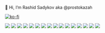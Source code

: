 👋 Hi, I’m Rashid Sadykov aka @prostokazah

<!---
- 👀 I’m interested in ...
- 🌱 I’m currently learning ...
- 💞️ I’m looking to collaborate on ...
- 📫 How to reach me ...


prostokazah/prostokazah is a ✨ special ✨ repository because its `README.md` (this file) appears on your GitHub profile.
You can click the Preview link to take a look at your changes.
--->
[![ko-fi](https://ko-fi.com/img/githubbutton_sm.svg)](https://ko-fi.com/O4O6LRCT0)

![](https://img.shields.io/badge/JavaScript-informational?style=flat&logo=javascript&logoColor=000000&color=238636&labelColor=F7DF1E)
![](https://img.shields.io/badge/React-informational?style=flat&logo=react&logoColor=white&color=238636&labelColor=61DAFB)
![](https://img.shields.io/badge/Redux-informational?style=flat&logo=Redux&logoColor=white&color=238636&labelColor=764ABC)
![](https://img.shields.io/badge/Vue-informational?style=flat&logo=vue.js&logoColor=white&color=238636&labelColor=42B983)
![](https://img.shields.io/badge/NodeJS-informational?style=flat&logo=node.js&logoColor=339933&color=238636&labelColor=ffffff)
![](https://img.shields.io/badge/Express-informational?style=flat&logo=express&logoColor=339933&color=238636&labelColor=ffffff)
![](https://img.shields.io/badge/MongoDB-informational?style=flat&logo=mongodb&logoColor=47A248&color=238636&labelColor=000)
![](https://img.shields.io/badge/MySQL-informational?style=flat&logo=mysql&logoColor=ffffff&color=238636&labelColor=4479A1)
![](https://img.shields.io/badge/Postman-informational?style=flat&logo=postman&logoColor=FF6C37&color=238636&labelColor=ffffff)
![](https://img.shields.io/badge/Bootstrap-informational?style=flat&logo=bootstrap&logoColor=ffffff&color=238636&labelColor=7952B3)
![](https://img.shields.io/badge/TailwindCSS-informational?style=flat&logo=tailwindcss&logoColor=06B6D4&color=238636&labelColor=FFFFFF)
![](https://img.shields.io/badge/SCSS-informational?style=flat&logo=sass&logoColor=C76494&color=238636&labelColor=FFFFFF)
![](https://img.shields.io/badge/GIT-informational?style=flat&logo=git&logoColor=ffffff&color=238636&labelColor=F05032)
![](https://img.shields.io/badge/GitHub-informational?style=flat&logo=github&logoColor=ffffff&color=238636&labelColor=181717)
![](https://img.shields.io/badge/VS%20Code-informational?style=flat&logo=visual-studio-code&logoColor=007ACC&color=238636&labelColor=ffffff)
![](https://img.shields.io/badge/Linux-informational?style=flat&logo=linux&logoColor=000000&color=238636&labelColor=FCC624)
